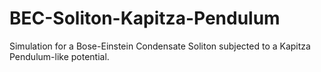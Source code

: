 # BEC-Soliton-Kapitza-Pendulum
Simulation for a Bose-Einstein Condensate Soliton subjected to a Kapitza Pendulum-like potential.
